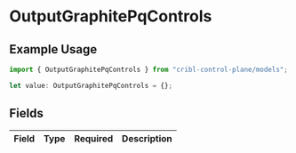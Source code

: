 # OutputGraphitePqControls

## Example Usage

```typescript
import { OutputGraphitePqControls } from "cribl-control-plane/models";

let value: OutputGraphitePqControls = {};
```

## Fields

| Field       | Type        | Required    | Description |
| ----------- | ----------- | ----------- | ----------- |